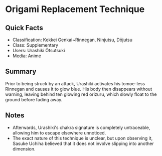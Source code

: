 # Origami Replacement Technique

## Quick Facts
- Classification: Kekkei Genkai~Rinnegan, Ninjutsu, Dōjutsu
- Class: Supplementary
- Users: Urashiki Ōtsutsuki
- Media: Anime

## Summary
Prior to being struck by an attack, Urashiki activates his tomoe-less Rinnegan and causes it to glow blue. His body then disappears without warning, leaving behind ten glowing red orizuru, which slowly float to the ground before fading away.

## Notes
- Afterwards, Urashiki's chakra signature is completely untraceable, allowing him to escape elsewhere unnoticed.
- The exact nature of this technique is unclear, but upon observing it, Sasuke Uchiha believed that it does not involve slipping into another dimension.
